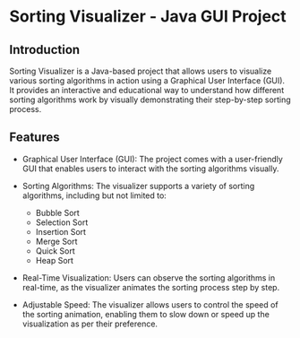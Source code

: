 # Sorting Visualizer - Java GUI Project

## Introduction

Sorting Visualizer is a Java-based project that allows users to visualize various sorting algorithms in action using a Graphical User Interface (GUI). It provides an interactive and educational way to understand how different sorting algorithms work by visually demonstrating their step-by-step sorting process.

## Features

- Graphical User Interface (GUI): The project comes with a user-friendly GUI that enables users to interact with the sorting algorithms visually.

- Sorting Algorithms: The visualizer supports a variety of sorting algorithms, including but not limited to:
  - Bubble Sort
  - Selection Sort
  - Insertion Sort
  - Merge Sort
  - Quick Sort
  - Heap Sort

- Real-Time Visualization: Users can observe the sorting algorithms in real-time, as the visualizer animates the sorting process step by step.

- Adjustable Speed: The visualizer allows users to control the speed of the sorting animation, enabling them to slow down or speed up the visualization as per their preference.

